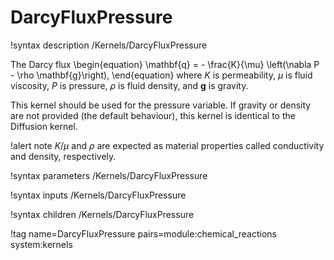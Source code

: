 # DarcyFluxPressure

!syntax description /Kernels/DarcyFluxPressure

The Darcy flux
\begin{equation}
\mathbf{q} = - \frac{K}{\mu} \left(\nabla P - \rho \mathbf{g}\right),
\end{equation}
where $K$ is permeability, $\mu$ is fluid viscosity, $P$ is pressure, $\rho$ is fluid density,
and $\mathbf{g}$ is gravity.

This kernel should be used for the pressure variable. If gravity or density are not provided
(the default behaviour), this kernel is identical to the Diffusion kernel.

!alert note
$K/\mu$ and $\rho$ are expected as material properties called conductivity and density, respectively.

!syntax parameters /Kernels/DarcyFluxPressure

!syntax inputs /Kernels/DarcyFluxPressure

!syntax children /Kernels/DarcyFluxPressure

!tag name=DarcyFluxPressure pairs=module:chemical_reactions system:kernels
